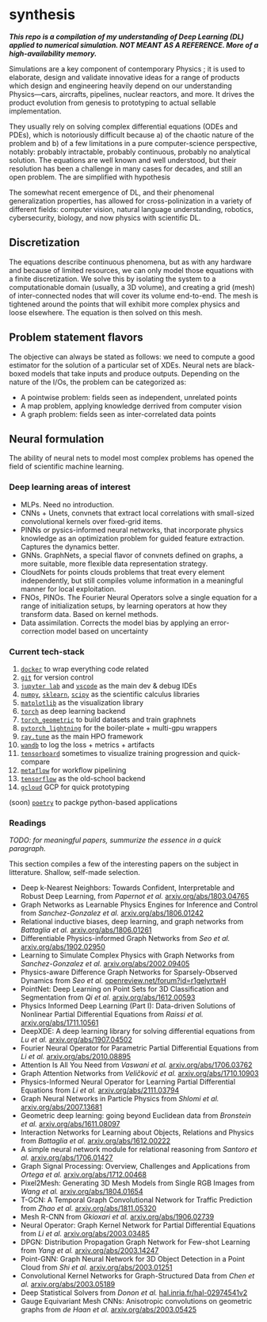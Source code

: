 # synthesis

***This repo is a compilation of my understanding of *Deep Learning* (DL) applied to numerical simulation. NOT MEANT AS A REFERENCE. More of a high-availability memory.***

Simulations are a key component of contemporary Physics ; it is used to elaborate, design and validate innovative ideas for a range of products which design and engineering heavily depend on our understanding Physics—cars, aircrafts, pipelines, nuclear reactors, and more. It drives the product evolution from genesis to prototyping to actual sellable implementation. 

They usually rely on solving complex differential equations (ODEs and PDEs), which is notoriously difficult because a) of the chaotic nature of the problem and b) of a few limitations in a pure computer-science perspective, notably: probably intractable, probably continuous, probably no analytical solution. The equations are well known and well understood, but their resolution has been a challenge in many cases for decades, and still an open problem. The are simplified with hypothesis 

The somewhat recent emergence of DL, and their phenomenal generalization properties, has allowed for cross-polinization in a variety of different fields: computer vision, natural language understanding, robotics, cybersecurity, biology, and now physics with scientific DL.

## Discretization

The equations describe continuous phenomena, but as with any hardware and because of limited resources, we can only model those equations with a finite discretization. We solve this by isolating the system to a computationable domain (usually, a 3D volume), and creating a grid (mesh) of inter-connected nodes that will cover its volume end-to-end. The mesh is tightened around the points that will exhibit more complex physics and loose elsewhere. The equation is then solved on this mesh.

## Problem statement flavors

The objective can always be stated as follows: we need to compute a good estimator for the solution of a particular set of XDEs. Neural nets are black-boxed models that take inputs and produce outputs. Depending on the nature of the I/Os, the problem can be categorized as:
* A pointwise problem: fields seen as independent, unrelated points
* A map problem, applying knowledge derrived from computer vision
* A graph problem: fields seen as inter-correlated data points

## Neural formulation

The ability of neural nets to model most complex problems has opened the field of scientific machine learning. 

### Deep learning areas of interest

* MLPs. Need no introduction.
* CNNs + Unets, convnets that extract local correlations with small-sized convolutional kernels over fixed-grid items.
* PINNs or pysics-informed neural networks, that incorporate physics knowledge as an optimization problem for guided feature extraction. Captures the dynamics better.
* GNNs. GraphNets, a special flavor of convnets defined on graphs, a more suitable, more flexible data representation strategy. 
* CloudNets for points clouds problems that treat every element independently, but still compiles volume information in a meaningful manner for local exploitation.
* FNOs, PINOs. The Fourier Neural Operators solve a single equation for a range of initialization setups, by learning operators at how they transform data. Based on kernel methods.
* Data assimilation. Corrects the model bias by applying an error-correction model based on uncertainty

### Current tech-stack

1. [`docker`](https://www.docker.com/) to wrap everything code related
2. [`git`](https://git-scm.com/) for version control
3. [`jupyter lab`](https://jupyter.org/) and [`vscode`](https://code.visualstudio.com/) as the main dev & debug IDEs
4. [`numpy`](https://numpy.org/), [`sklearn`](https://scikit-learn.org/), [`scipy`](https://scipy.org/) as the scientific calculus libraries
5. [`matplotlib`](https://matplotlib.org/) as the visualization library 
6. [`torch`](https://pytorch.org/) as deep learning backend
7. [`torch_geometric`](https://pytorch-geometric.readthedocs.io/en/latest/) to build datasets and train graphnets
8. [`pytorch_lightning`](https://www.pytorchlightning.ai/) for the boiler-plate + multi-gpu wrappers
9. [`ray.tune`](https://docs.ray.io/en/latest/tune/index.html) as the main HPO framework
10. [`wandb`](https://wandb.ai/) to log the loss + metrics + artifacts
11. [`tensorboard`](https://www.tensorflow.org/tensorboard) sometimes to visualize training progression and quick-compare
12. [`metaflow`](https://metaflow.org/) for workflow pipelining
13. [`tensorflow`](https://www.tensorflow.org/) as the old-school backend
14. [`gcloud`](https://cloud.google.com/) GCP for quick prototyping

(soon) [`poetry`](https://python-poetry.org/) to packge python-based applications

### Readings

*TODO: for meaningful papers, summurize the essence in a quick paragraph.*

This section compiles a few of the interesting papers on the subject in litterature. Shallow, self-made selection.

* Deep k-Nearest Neighbors: Towards Confident, Interpretable and Robust Deep Learning, from *Papernot et al.* [arxiv.org/abs/1803.04765](https://arxiv.org/abs/1803.04765)
* Graph Networks as Learnable Physics Engines for Inference and Control from *Sanchez-Gonzalez et al.* [arxiv.org/abs/1806.01242](https://arxiv.org/abs/1806.01242)
* Relational inductive biases, deep learning, and graph networks from *Battaglia et al.* [arxiv.org/abs/1806.01261](https://arxiv.org/abs/1806.01261)
* Differentiable Physics-informed Graph Networks from *Seo et al.* [arxiv.org/abs/1902.02950](https://arxiv.org/abs/1902.02950)
* Learning to Simulate Complex Physics with Graph Networks from *Sanchez-Gonzalez et al.* [arxiv.org/abs/2002.09405](https://arxiv.org/abs/2002.09405)
* Physics-aware Difference Graph Networks for Sparsely-Observed Dynamics from *Seo et al.* [openreview.net/forum?id=r1gelyrtwH](https://openreview.net/forum?id=r1gelyrtwH)
* PointNet: Deep Learning on Point Sets for 3D Classification and Segmentation from *Qi et al.* [arxiv.org/abs/1612.00593](https://arxiv.org/abs/1612.00593)
* Physics Informed Deep Learning (Part I): Data-driven Solutions of Nonlinear Partial Differential Equations from *Raissi et al.* [arxiv.org/abs/1711.10561](https://arxiv.org/abs/1711.10561)
* DeepXDE: A deep learning library for solving differential equations from *Lu et al.* [arxiv.org/abs/1907.04502](https://arxiv.org/abs/1907.04502)
* Fourier Neural Operator for Parametric Partial Differential Equations from *Li et al.* [arxiv.org/abs/2010.08895](https://arxiv.org/abs/2010.08895)
* Attention Is All You Need from *Vaswani et al.* [arxiv.org/abs/1706.03762](https://arxiv.org/abs/1706.03762)
* Graph Attention Networks from *Veličković et al.* [arxiv.org/abs/1710.10903](https://arxiv.org/abs/1710.10903)
* Physics-Informed Neural Operator for Learning Partial Differential Equations from *Li et al.* [arxiv.org/abs/2111.03794](https://arxiv.org/abs/2111.03794)
* Graph Neural Networks in Particle Physics from *Shlomi et al.* [arxiv.org/abs/2007.13681](https://arxiv.org/abs/2007.13681)
* Geometric deep learning: going beyond Euclidean data from *Bronstein et al.* [arxiv.org/abs/1611.08097](https://arxiv.org/abs/1611.08097)
* Interaction Networks for Learning about Objects, Relations and Physics from *Battaglia et al.* [arxiv.org/abs/1612.00222](https://arxiv.org/abs/1612.00222)
* A simple neural network module for relational reasoning from *Santoro et al.* [arxiv.org/abs/1706.01427](https://arxiv.org/abs/1706.01427)
* Graph Signal Processing: Overview, Challenges and Applications from *Ortega et al.* [arxiv.org/abs/1712.00468](https://arxiv.org/abs/1712.00468)
* Pixel2Mesh: Generating 3D Mesh Models from Single RGB Images from *Wang et al.* [arxiv.org/abs/1804.01654](https://arxiv.org/abs/1804.01654)
* T-GCN: A Temporal Graph Convolutional Network for Traffic Prediction from *Zhao et al.* [arxiv.org/abs/1811.05320](https://arxiv.org/abs/1811.05320)
* Mesh R-CNN from *Gkioxari et al.* [arxiv.org/abs/1906.02739](https://arxiv.org/abs/1906.02739)
* Neural Operator: Graph Kernel Network for Partial Differential Equations from *Li et al.* [arxiv.org/abs/2003.03485](https://arxiv.org/abs/2003.03485)
* DPGN: Distribution Propagation Graph Network for Few-shot Learning from *Yang et al.* [arxiv.org/abs/2003.14247](https://arxiv.org/abs/2003.14247)
* Point-GNN: Graph Neural Network for 3D Object Detection in a Point Cloud from *Shi et al.* [arxiv.org/abs/2003.01251](https://arxiv.org/abs/2003.01251)
* Convolutional Kernel Networks for Graph-Structured Data from *Chen et al.* [arxiv.org/abs/2003.05189](https://arxiv.org/abs/2003.05189)
* Deep Statistical Solvers from *Donon et al.* [hal.inria.fr/hal-02974541v2](https://hal.inria.fr/hal-02974541v2)
* Gauge Equivariant Mesh CNNs: Anisotropic convolutions on geometric graphs from *de Haan et al.* [arxiv.org/abs/2003.05425](https://arxiv.org/abs/2003.05425)
